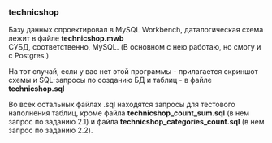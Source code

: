 ### technicshop

Базу данных спроектировал в MySQL Workbench, даталогическая схема лежит в файле **technicshop.mwb**  
СУБД, соответственно, MySQL. (В основном с нею работаю, но смогу и с Postgres.)

На тот случай, если у вас нет этой программы - прилагается скриншот схемы и SQL-запросы по созданию БД и таблиц - в файле **technicshop.sql**

Во всех остальных файлах .sql находятся запросы для тестового наполнения таблиц, кроме файла **technicshop_count_sum.sql** (в нем запрос по заданию 2.1) и файла **technicshop_categories_count.sql** (в нем запрос по заданию 2.2).
